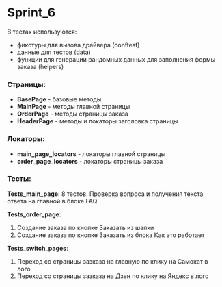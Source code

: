 # Sprint_6
В тестах используются:
- фикстуры для вызова драйвера (conftest)
- данные для тестов (data)
- функции для генерации рандомных данных для заполнения формы заказа (helpers)


### Страницы:
- **BasePage** - базовые методы
- **MainPage** - методы главной страницы
- **OrderPage** - методы страницы заказа
- **HeaderPage** - методы и локаторы заголовка страницы

### Локаторы:
- **main_page_locators** - локаторы главной страницы
- **order_page_locators** - локаторы страницы заказа

### Тесты:
**Tests_main_page**:
8 тестов. Проверка вопроса и получения текста ответа на главной в блоке FAQ

**Tests_order_page**:
1. Создание заказа по кнопке Заказать из шапки
2. Создание заказа по кнопке Заказать из блока Как это работает

**Tests_switch_pages**:
1. Переход со страницы зазказа на главную по клику на Самокат в лого
2. Переход со страницы зазказа на Дзен по клику на Яндекс в лого